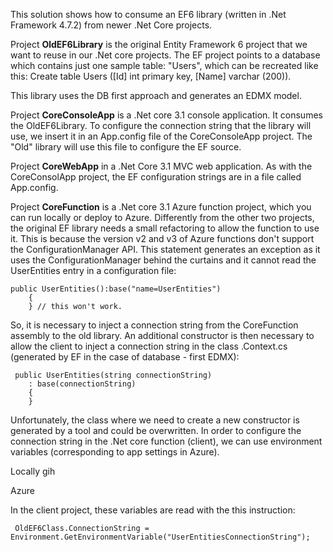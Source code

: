 This solution shows how to consume an EF6 library (written in .Net Framework 4.7.2) from newer .Net Core projects.

Project <b>OldEF6Library</b> is the original Entity Framework 6 project that we want to reuse in our .Net core projects. The EF project points to a database which contains just one sample table: "Users", which can be recreated like this:
    Create table Users ([Id] int primary key, [Name] varchar (200)). 
    
This library uses the DB first approach and generates an EDMX model.

Project <b>CoreConsoleApp</b> is a .Net core 3.1 console application. It consumes the OldEF6Library. 
To configure the connection string that the library will use, we insert it in an App.config file of the CoreConsoleApp project. The "Old" library will use this file to configure the EF source. 

Project <b>CoreWebApp</b> in a .Net Core 3.1 MVC web application. As with the CoreConsolApp project, the EF configuration strings are in a file called App.config. 

Project <b>CoreFunction</b> is a .Net core 3.1 Azure function project, which you can run locally or deploy to Azure. Differently from the other two projects, the original EF library  needs a small refactoring to allow the function to use it. This is because the version v2 and v3 of Azure functions don't support the ConfigurationManager API. This statement generates an exception as it uses the ConfigurationManager behind the curtains and it cannot read the UserEntities entry in a configuration file:

    public UserEntities():base("name=UserEntities")
        {
        } // this won't work.

So, it is necessary to inject a connection string from the CoreFunction assembly to the old library. An additional constructor is then necessary to allow the client to inject a connection string in the class .Context.cs (generated by EF in the case of database - first EDMX):

     public UserEntities(string connectionString)
        : base(connectionString)
        {
        }
        
Unfortunately, the class where we need to create a new constructor is generated by a tool and could be overwritten.
In order to configure the connection string in the .Net core function (client), we can use environment variables (corresponding to app settings in Azure). 

Locally
gih

Azure


In the client project, these variables are read with the this instruction:

     OldEF6Class.ConnectionString = Environment.GetEnvironmentVariable("UserEntitiesConnectionString");






